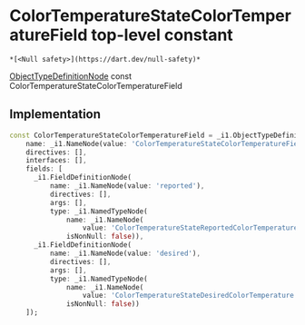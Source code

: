 


# ColorTemperatureStateColorTemperatureField top-level constant






    *[<Null safety>](https://dart.dev/null-safety)*


[ObjectTypeDefinitionNode](https://pub.dev/documentation/gql/0.13.0/ast/ObjectTypeDefinitionNode-class.html) const ColorTemperatureStateColorTemperatureField
  







## Implementation

```dart
const ColorTemperatureStateColorTemperatureField = _i1.ObjectTypeDefinitionNode(
    name: _i1.NameNode(value: 'ColorTemperatureStateColorTemperatureField'),
    directives: [],
    interfaces: [],
    fields: [
      _i1.FieldDefinitionNode(
          name: _i1.NameNode(value: 'reported'),
          directives: [],
          args: [],
          type: _i1.NamedTypeNode(
              name: _i1.NameNode(
                  value: 'ColorTemperatureStateReportedColorTemperature'),
              isNonNull: false)),
      _i1.FieldDefinitionNode(
          name: _i1.NameNode(value: 'desired'),
          directives: [],
          args: [],
          type: _i1.NamedTypeNode(
              name: _i1.NameNode(
                  value: 'ColorTemperatureStateDesiredColorTemperature'),
              isNonNull: false))
    ]);
```








